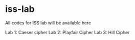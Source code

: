 # iss-lab
All codes for ISS lab will be available here

Lab 1: Caeser cipher 
Lab 2: Playfair Cipher 
Lab 3: Hill Cipher
